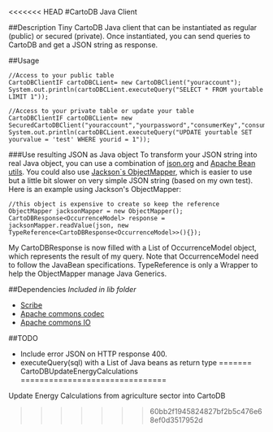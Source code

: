 <<<<<<< HEAD
#CartoDB Java Client

##Description
Tiny CartoDB Java client that can be instantiated as regular (public) or secured (private). Once instantiated, you can 
send queries to CartoDB and get a JSON string as response.

##Usage

    //Access to your public table
    CartoDBClientIF cartoDBCLient= new CartoDBClient("youraccount");
    System.out.println(cartoDBCLient.executeQuery("SELECT * FROM yourtable LIMIT 1"));

    //Access to your private table or update your table
    CartoDBClientIF cartoDBCLient= new SecuredCartoDBClient("youraccount","yourpassword","consumerKey","consumerSecret");
    System.out.println(cartoDBCLient.executeQuery("UPDATE yourtable SET yourvalue = 'test' WHERE yourid = 1"));

###Use resulting JSON as Java object
To transform your JSON string into real Java object, you can use a combination of [json.org](http://json.org/java/) and [Apache Bean utils](http://commons.apache.org/beanutils/).
You could also use [Jackson`s ObjectMapper](http://jackson.codehaus.org/), which is easier to use but a little bit slower on very simple JSON string (based on my own test).
Here is an example using Jackson's ObjectMapper:

    //this object is expensive to create so keep the reference
    ObjectMapper jacksonMapper = new ObjectMapper();
    CartoDBResponse<OccurrenceModel> response = jacksonMapper.readValue(json, new TypeReference<CartoDBResponse<OccurrenceModel>>(){});

My CartoDBResponse is now filled with a List of OccurrenceModel object, which represents the result of my query. Note that OccurrenceModel need to follow the JavaBean specifications. TypeReference is only a Wrapper to help the ObjectMapper manage Java Generics. 

##Dependencies
_Included in lib folder_

* [Scribe](https://github.com/fernandezpablo85/scribe-java)
* [Apache commons codec](http://commons.apache.org/codec/)
* [Apache commons IO](http://commons.apache.org/io/)

##TODO
* Include error JSON on HTTP response 400.
* executeQuery(sql) with a List of Java beans as return type
=======
CartoDBUpdateEnergyCalculations
===============================

Update Energy Calculations from agriculture sector into CartoDB
>>>>>>> 60bb2f1945824827bf2b5c476e68ef0d3517952d
